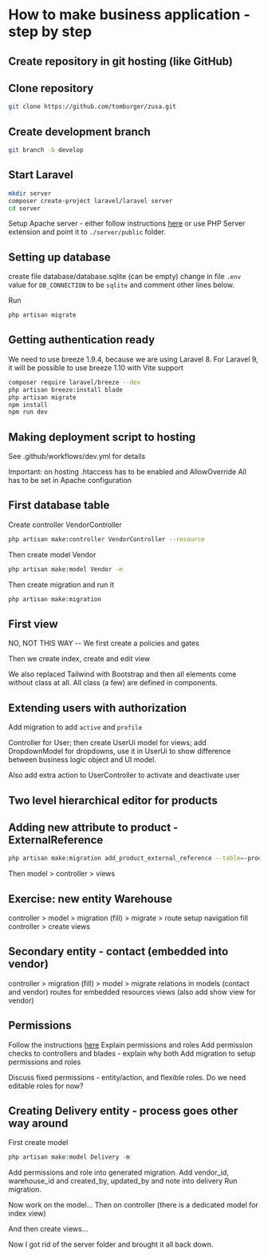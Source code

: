 # How to make business application - step by step

## Create repository in git hosting (like GitHub)

## Clone repository

```bash
git clone https://github.com/tomburger/zusa.git
```

## Create development branch

```bash
git branch -b develop
```

## Start Laravel

```bash
mkdir server
composer create-project laravel/laravel server
cd server
```

Setup Apache server - either follow instructions [here](https://www.itnetwork.cz/php/laravel/instalace-laravel-a-zprovozneni-projektu#_moznost-3-spusteni-pomoci-apache-serveru) or use PHP Server extension and point it to `./server/public` folder.

## Setting up database

create file database/database.sqlite (can be empty)
change in file `.env` value for `DB_CONNECTION` to be `sqlite` and comment other lines below.

Run

```bash
php artisan migrate
```

## Getting authentication ready

We need to use breeze 1.9.4, because we are using Laravel 8.
For Laravel 9, it will be possible to use breeze 1.10 with Vite support

```bash
composer require laravel/breeze --dev
php artisan breeze:install blade
php artisan migrate
npm install
npm run dev
```

## Making deployment script to hosting

See .github/workflows/dev.yml for details

Important: on hosting .htaccess has to be enabled and AllowOverride All has to be set in Apache configuration

## First database table

Create controller VendorController

```bash
php artisan make:controller VendorController --resource
```

Then create model Vendor

```bash
php artisan make:model Vendor -m
```

Then create migration and run it

```bash
php artisan make:migration 
```

## First view

NO, NOT THIS WAY -- We first create a policies and gates

Then we create index, create and edit view

We also replaced Tailwind with Bootstrap and then all elements come without class at all.
All class (a few) are defined in components.

## Extending users with authorization

Add migration to add `active` and `profile`

Controller for User; then create UserUi model for views; add DropdownModel for dropdowns, use it in UserUi to show difference between business logic object and UI model.

Also add extra action to UserController to activate and deactivate user

## Two level hierarchical editor for products

## Adding new attribute to product - ExternalReference

```bash
php artisan make:migration add_product_external_reference --table=-products
```

Then model > controller > views

## Exercise: new entity Warehouse

controller > model > migration (fill) > migrate > route
setup navigation
fill controller > create views

## Secondary entity - contact (embedded into vendor)

controller > migration (fill) > model > migrate
relations in models (contact and vendor)
routes for embedded resources
views (also add show view for vendor)

## Permissions

Follow the instructions [here](https://spatie.be/docs/laravel-permission/v6/introduction)
Explain permissions and roles
Add permission checks to controllers and blades - explain why both
Add migration to setup permissions and roles

Discuss fixed permissions - entity/action, and flexible roles. Do we need editable roles for now?

## Creating Delivery entity - process goes other way around

First create model

```php
php artisan make:model Delivery -m
```

Add permissions and role into generated migration.
Add vendor_id, warehouse_id and created_by, updated_by and note into delivery
Run migration.

Now work on the model...
Then on controller
(there is a dedicated model for index view)

And then create views...

Now I got rid of the server folder and brought it all back down.
